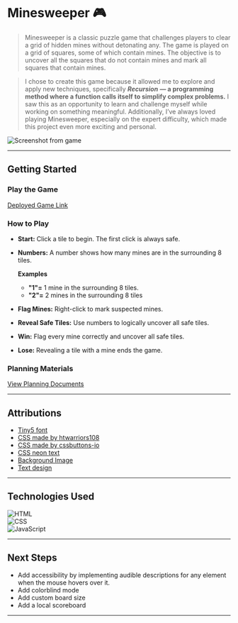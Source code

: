 
# Minesweeper 🎮

> Minesweeper is a classic puzzle game that challenges players to clear a grid of hidden mines without detonating any. The game is played on a grid of squares, some of which contain mines. The objective is to uncover all the squares that do not contain mines and mark all squares that contain mines.

> I chose to create this game because it allowed me to explore and apply new techniques, specifically ***Recursion*** **— a programming method where a function calls itself to simplify complex problems.** I saw this as an opportunity to learn and challenge myself while working on something meaningful. Additionally, I’ve always loved playing Minesweeper, especially on the expert difficulty, which made this project even more exciting and personal.

![Screenshot from game](https://i.ibb.co/Qm1yDmz/game-screenshot.png)  

----------

## Getting Started

### Play the Game

[Deployed Game Link](https://abdulla-alheela.github.io/Minesweeper/)

### How to Play
   
* **Start:** Click a tile to begin. The first click is always safe.

* **Numbers:** A number shows how many mines are in the surrounding 8 tiles.

     **Examples**
   * **"1"=** 1 mine in the surrounding 8 tiles.
   * **"2"=** 2 mines in the surrounding 8 tiles

* **Flag Mines:** Right-click to mark suspected mines.

* **Reveal Safe Tiles:** Use numbers to logically uncover all safe tiles.

* **Win:** Flag every mine correctly and uncover all safe tiles.

* **Lose:** Revealing a tile with a mine ends the game.

### Planning Materials

[View Planning Documents](https://trello.com/b/v98todsc/minesweeper)

----------

## Attributions

-   [Tiny5 font](https://fonts.google.com/specimen/Tiny5)
-   [CSS made by htwarriors108](https://uiverse.io/htwarriors108/little-cat-84)
-   [CSS made by cssbuttons-io](https://uiverse.io/cssbuttons-io/funny-dog-69)
-   [CSS neon text](https://css-tricks.com/how-to-create-neon-text-with-css/)
-   [Background Image](https://wallpaperaccess.com/4k-ultra-hd-galaxy)
-   [Text design](https://codepen.io/cssgrid/pen/BaYKdeM)
----------

## Technologies Used

![HTML](https://img.shields.io/badge/-HTML-E34F26?logo=html5&logoColor=white&style=flat-square)  
![CSS](https://img.shields.io/badge/-CSS-1572B6?logo=css3&logoColor=white&style=flat-square)  
![JavaScript](https://img.shields.io/badge/-JavaScript-F7DF1E?logo=javascript&logoColor=black&style=flat-square)

----------

## Next Steps

-   Add accessibility by implementing audible descriptions for any element when the mouse hovers over it.
-   Add colorblind mode 
-   Add custom board size
-   Add a local scoreboard

----------
